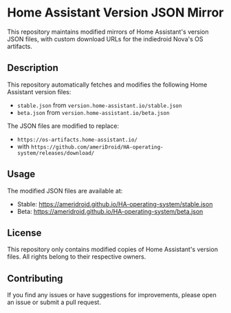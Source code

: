 # Home Assistant Version JSON Mirror

This repository maintains modified mirrors of Home Assistant's version JSON files, with custom download URLs for the indiedroid Nova's OS artifacts.

## Description

This repository automatically fetches and modifies the following Home Assistant version files:
- `stable.json` from `version.home-assistant.io/stable.json`
- `beta.json` from `version.home-assistant.io/beta.json`

The JSON files are modified to replace:
- `https://os-artifacts.home-assistant.io/` 
- with `https://github.com/ameriDroid/HA-operating-system/releases/download/`


## Usage

The modified JSON files are available at:
- Stable: https://ameridroid.github.io/HA-operating-system/stable.json
- Beta: https://ameridroid.github.io/HA-operating-system/beta.json

## License

This repository only contains modified copies of Home Assistant's version files. All rights belong to their respective owners.

## Contributing

If you find any issues or have suggestions for improvements, please open an issue or submit a pull request. 
